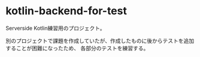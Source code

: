 # kotlin-backend-for-test
Serverside Kotlin練習用のプロジェクト。

別のプロジェクトで課題を作成していたが、作成したものに後からテストを追加することが困難になったため、
各部分のテストを練習する。

